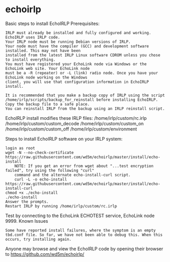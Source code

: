 # echoirlp
Basic steps to install EchoIRLP
Prerequisites:

    IRLP must already be installed and fully configured and working. EchoIRLP uses IRLP code.
    Your IRLP node must be running Debian versions of IRLP.
    Your node must have the compiler (GCC) and development software installed. This may not have been 
    installed from the latest IRLP Linux software CDROM unless you chose to install everything.
    You must have registered your EchoLink node via Windows or the EchoLink web site. Your EchoLink node 
    must be a -R (repeater) or -L (link) radio node. Once you have your EchoLink node working on the Windows 
    client, you will use that configuration information in EchoIRLP install.

    It is recommended that you make a backup copy of IRLP using the script 
    /home/irlp/scripts/backup_for_reinstall before installing EchoIRLP. Copy the backup file to a safe place. 
    You can reinstall IRLP from the backup using an IRLP reinstall script.

EchoIRLP install modifies these IRLP files:
    /home/irlp/custom/rc.irlp
    /home/irlp/custom/custom_decode
    /home/irlp/custom/custom_on
    /home/irlp/custom/custom_off
    /home/irlp/custom/environment

Steps to install EchoIRLP software on your IRLP system:

    login as root
    wget -N --no-check-certificate https://raw.githubusercontent.com/wd5m/echoirlp/master/install/echo-install
        NOTE: If you get an error from wget about "...test encryption failed", try using the following "curl" 
        command and the alternate echo-install-curl script.
        curl -L -o echo-install https://raw.githubusercontent.com/wd5m/echoirlp/master/install/echo-install-curl
    chmod +x ./echo-install
    ./echo-install
    Answer the prompts.
    Restart IRLP by running /home/irlp/custom/rc.irlp

Test by connecting to the EchoLink ECHOTEST service, EchoLink node 9999.
Known Issues

    Some have reported install failures, where the symptom is an empty tbd.conf file. So far, we have not been able to debug this. When this occurs, try installing again.

Anyone may browse and view the EchoIRLP code by opening their browser to https://github.com/wd5m/echoirlp/

